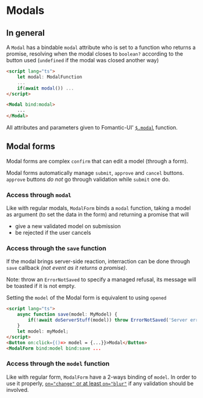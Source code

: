 # Modals

## In general

A `Modal` has a bindable `modal` attribute who is set to a function who returns a promise, resolving when the modal closes to `boolean?` according to the button used (`undefined` if the modal was closed another way)

```html
<script lang="ts">
	let modal: ModalFunction
	...
	if(await modal()) ...
</script>

<Modal bind:modal>
	...
</Modal>

```

All attributes and parameters given to Fomantic-UI' [`$.modal`](https://fomantic-ui.com/modules/modal.html) function.

## Modal forms

Modal forms are complex `confirm` that can edit a model (through a form).

Modal forms automatically manage `submit`, `approve` and `cancel` buttons. `approve` buttons *do not* go through validation while `submit` one do.

### Access through `modal`

Like with regular modals, `ModalForm` binds a `modal` function, taking a model as argument (to set the data in the form) and returning a promise that will
- give a new validated model on submission
- be rejected if the user cancels

### Access through the `save` function

If the modal brings server-side reaction, interraction can be done through `save` callback *(not event as it returns a promise)*. 

Note: throw an `ErrorNotSaved` to specify a managed refusal, its message will be toasted if it is not empty.

Setting the `model` of the Modal form is equivalent to using `opened`

```html
<script lang="ts">
	async function save(model: MyModel) {
		if(!await doServerStuff(model)) throw ErrorNotSaved('Server error');
	}
	let model: myModel;
</script>
<Button on:click={()=> model = {...}}>Modal</Button>
<ModalForm bind:model bind:save ...
```

### Access through the `model` function

Like with regular form, `ModalForm` have a 2-ways binding of `model`.
In order to use it properly, [`on="change"` or at least `on="blur"`](https://fomantic-ui.com/behaviors/form.html#form-settings) if any validation should be involved.